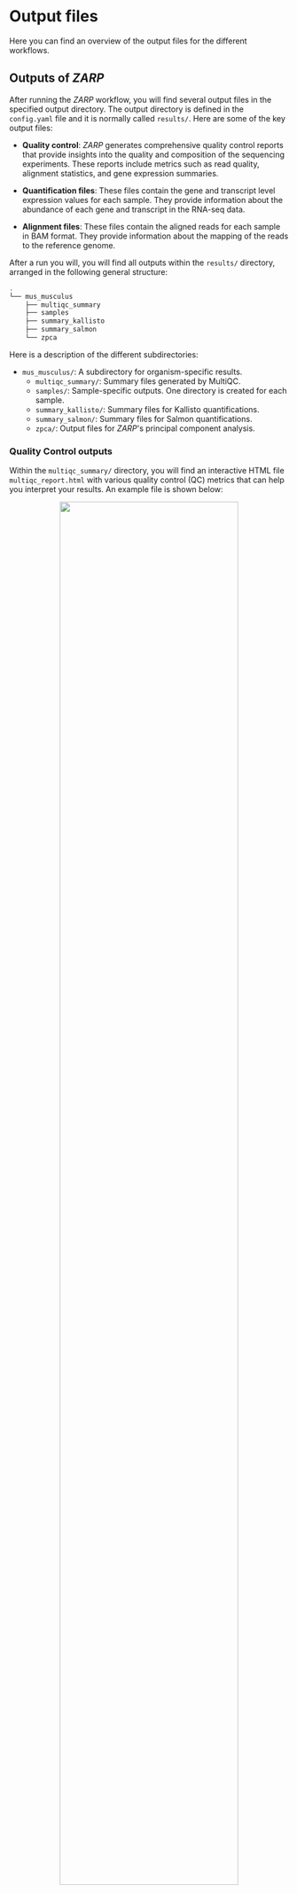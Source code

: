 # Output files

Here you can find an overview of the output files for the different workflows.

## Outputs of _ZARP_

 After running the _ZARP_ workflow, you will find several output files in the
 specified output directory. The output directory is defined in the
 `config.yaml` file and it is normally called `results/`. Here are some of the
 key output files:

 - **Quality control**: _ZARP_ generates comprehensive quality control reports
   that provide insights into the quality and composition of the sequencing
   experiments. These reports include metrics such as read quality, alignment
   statistics, and gene expression summaries.

 - **Quantification files**: These files contain the gene and transcript level
   expression values for each sample. They provide information about the
   abundance of each gene and transcript in the RNA-seq data.

- **Alignment files**: These files contain the aligned reads for each sample
  in BAM format. They provide information about the mapping of the reads to
  the reference genome.

After a run you will, you will find all outputs within the `results/`
directory, arranged in the following general structure:

```bash
.
└── mus_musculus
    ├── multiqc_summary
    ├── samples
    ├── summary_kallisto
    ├── summary_salmon
    └── zpca
```

Here is a description of the different subdirectories:

- `mus_musculus/`: A subdirectory for organism-specific results.
  - `multiqc_summary/`: Summary files generated by MultiQC.
  - `samples/`: Sample-specific outputs. One directory is created for
    each sample.
  - `summary_kallisto/`: Summary files for Kallisto quantifications.
  - `summary_salmon/`: Summary files for Salmon quantifications.
  - `zpca/`: Output files for _ZARP_'s principal component analysis.

### Quality Control outputs

Within the `multiqc_summary/` directory, you will find an interactive HTML
file `multiqc_report.html` with various quality control (QC) metrics that can
help you interpret your results. An example file is shown below:

<div align="center">
    <img width="80%" src=../images/zarp_multiqc.png>
</div>

On the left you can find a navigation bar that directs you to different
sections and subsections for various tools:

- The `General Statistics` section contains a summary of most tools and you can
  find statistics on mapped reads, percent of duplicate reads, percent of
  adapters trimmed for various tools:

<div align="center">
    <img width="80%" src=../images/zarp_multiqc_general_statistics.png>
</div>

- The `FastQC: raw reads` section contains plots and quality statistics of your
  input FASTQ files. Some examples are shown below, like the number of
  duplicate reads in an experiment, the average sequencing quality per
  position, or the percentage of GC content:

<div align="center">
    <img width="80%" src=../images/zarp_multiqc_fastqc_sequence_counts_plot.png>
</div>

<div align="center">
    <img width="80%" src=../images/zarp_multiqc_fastqc_per_base_sequence_quality_plot.png>
</div>

<div align="center">
    <img width="80%" src=../images/zarp_multiqc_fastqc_per_sequence_gc_content_plot.png>
</div>

- The `Cutadapt: adapter removal` and `Cutadapt: polyA tails removal` shows the
  number or the percentage of the reads trimmed:

<div align="center">
    <img width="80%" src=../images/zarp_multiqc_cutadapt_filtered_reads_plot.png>
</div>


- The `FastQC: trimmed reads` section contains plots and quality statistics of
  the FASTQ files after adapter trimming. The plots are similar to the section
  `FastQC: raw reads`.

- The `STAR` section shows the number and percentage of reads that are mapped
  using the STAR aligner:

<div align="center">
    <img width="80%" src=../images/zarp_multiqc_star_alignment_plot.png>
</div>

- The `ALFA` section shows the number of reads mapped to genomic categories
  (stop codon, 5'-UTR, CDS, intergenic, etc.) and gene biotypes (protein coding
  genes, miRNA , tRNA, etc.) for unique reads and multimappers:

<div align="center">
    <img width="80%" src=../images/zarp_multiqc_alfa_categories.png>
</div>

<div align="center">
    <img width="80%" src=../images/zarp_multiqc_alfa_biotypes.png>
</div>

- The `TIN` section shows the Transcript Integrity Number of the samples:

<div align="center">
    <img width="80%" src=../images/zarp_multiqc_tin_score.png>
</div>

- The `Salmon` section shows the fragment length distribution of the reads:

<div align="center">
    <img width="80%" src=../images/zarp_multiqc_salmon_plot.png>
</div>

- The `Kallisto` section shows the number of reads that were aligned:

<div align="center">
    <img width="80%" src=../images/zarp_multiqc_kallisto_alignment.png>
</div>

- Finally the `zpca` Salmon and Kallisto sections show PCA plots for expression
  levels of genes and transcripts:

<div align="center">
    <img width="80%" src=../images/zarp_multiqc_zpca.png>
</div>

### Quantification outputs

Within the `summary_kallisto` directory, you can find the following files:

- `genes_counts.tsv`: A table with gene counts. The first column (index)
  contains the gene names and the first row (column) contains the sample
  names. This file can later be used for downstream differential expression
  analysis.
- `genes_tpm.tsv`: A table with gene TPM estimates.
- `transcripts_counts.tsv`: A table with transcript counts. The first column
  (index) contains the transcript names and the first row (column) contains
  the sample names. This file can later be used for downstream differential
  transcript analysis.
- `transcripts_tpm.tsv`: A table with the transcript TPM estimates.
- `tx2geneID.tsv`: A table mapping transcript IDs to gene IDs.

Within the `summary_salmon/quantmerge` directory, you can find the following
files:

- `genes_numreads.tsv`: A table with gene counts. The first column (index)
  contains the gene names and the first row (column) contains the sample
  names. This file can later be used for downstream differential expression
  analysis.
- `genes_tpm.tsv`: Matrix with the gene TPM estimates.
- `transcripts_numreads.tsv`: Matrix with the transcript counts. The first
  column (index) contains the transcript names and the first row (column)
  contains the sample names. This file can later be used for downstream
  differential transcript analysis.
- `transcripts_tpm.tsv`: Matrix with the transcript TPM estimates.

### Alignment outputs

Within the `samples` directory, you can find a directory for each sample, and
within these directories you can find the output files of the individual
steps. Some alignment files can be easily used to open in a genome browser for
other downstream analysis:

- In the `map_genome` directory you can find a file with the suffix
  `.Aligned.sortedByCoord.out.bam` and the corresponding indexed (`.bai`)
  file. This is the output of the STAR aligner.
- In the `bigWig` directory you can find two folders. `UniqueMappers` and
  `MultimappersIncluded`. Within these files you find the bigWig files for the
  plus and minus strand. These files are convenient to load in a genome
  browser (like IGV) to view the genome coverage of the mappings.

## Outputs of the SRA download workflow

Once you run the workflow that downloads data from the Sequence Read Archive
(SRA), you can find the following file structure:

```
results/
`-- sra_downloads
    |-- compress
    |   |-- ERR2248142
    |   |   |-- ERR2248142.fastq.gz
    |   |   `-- ERR2248142.se.tsv
    |   |-- SRR18549672
    |   |   |-- SRR18549672.pe.tsv
    |   |   |-- SRR18549672_1.fastq.gz
    |   |   `-- SRR18549672_2.fastq.gz
    |   `-- SRR18552868
    |       |-- SRR18552868.fastq.gz
    |       `-- SRR18552868.se.tsv
    |-- fasterq_dump
    |   `-- tmpdir
    |-- get_layout
    |   |-- ERR2248142
    |   |   `-- SINGLE.info
    |   |-- SRR18549672
    |   |   `-- PAIRED.info
    |   `-- SRR18552868
    |       `-- SINGLE.info
    |-- prefetch
    |   |-- ERR2248142
    |   |   `-- ERR2248142.sra
    |   |-- SRR18549672
    |   |   `-- SRR18549672.sra
    |   `-- SRR18552868
    |       `-- SRR18552868.sra
    `-- sra_samples.out.tsv
```

All results are stored under the output directory you have specified in your
`config.yaml` file (`results/` in this case). The `sra_samples.out.tsv`
summarizes all the experiments that were fetched from SRA. The file contains
the SRR experiment and the path to FASTQ file(s). An example output file looks
like the following:

```tsv
sample  fq1     fq2
SRR18552868     results/sra_downloads/compress/SRR18552868/SRR18552868.fastq.gz 
SRR18549672     results/sra_downloads/compress/SRR18549672/SRR18549672_1.fastq.gz       results/sra_downloads/compress/SRR18549672/SRR18549672_2.fastq.gz
ERR2248142      results/sra_downloads/compress/ERR2248142/ERR2248142.fastq.gz 
```

!!! info "Single vs. paired-end sequencing"

    Some of the filenames indicate if the sample was sequenced in `SINGLE
    (se)`- or `PAIRED (pe)`-end mode.

## Outputs of the metadata inference workflow

Once you run the workflow that infers metadata you can find the following file
structure:

```tsv
results/
|-- FVKEQ
|   |-- library_source_testpath1.1.fastq.json
|   |-- library_source_testpath1.2.fastq.json
|   |-- read_layout_testpath1.1.fastq.json
|   `-- read_layout_testpath1.2.fastq.json
|-- HGLR5
|   |-- library_source_testpath2.1.fastq.json
|   `-- read_layout_testpath2.1.fastq.json
|-- htsinfer_SRR1.json
|-- htsinfer_SRR2.json
`-- samples_htsinfer.tsv
```

All results are stored under the output directory you have specified in your
`config.yaml` file (`results/` in this case). A JSON file with the `htsinfer_`
prefix is generated containing the inferred metadata for each of the samples.
All information that could be determined are stored in the file
`samples_htsinfer.tsv`, which can later be used in the main _ZARP_ workflow.
